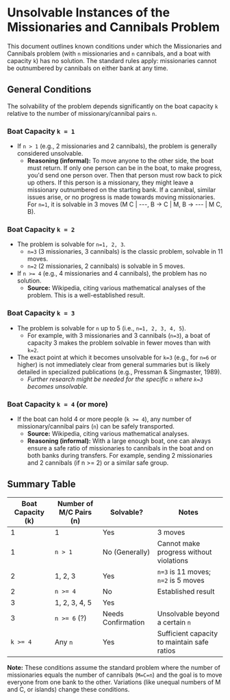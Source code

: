 # Unsolvable Instances of the Missionaries and Cannibals Problem

This document outlines known conditions under which the Missionaries and Cannibals problem (with `n` missionaries and `n` cannibals, and a boat with capacity `k`) has no solution. The standard rules apply: missionaries cannot be outnumbered by cannibals on either bank at any time.

## General Conditions

The solvability of the problem depends significantly on the boat capacity `k` relative to the number of missionary/cannibal pairs `n`.

### Boat Capacity `k = 1`

*   If `n > 1` (e.g., 2 missionaries and 2 cannibals), the problem is generally considered unsolvable.
    *   **Reasoning (informal):** To move anyone to the other side, the boat must return. If only one person can be in the boat, to make progress, you'd send one person over. Then that person must row back to pick up others. If this person is a missionary, they might leave a missionary outnumbered on the starting bank. If a cannibal, similar issues arise, or no progress is made towards moving missionaries. For `n=1`, it is solvable in 3 moves (M C | ---, B  -> C | M, B  ->  --- | M C, B).

### Boat Capacity `k = 2`

*   The problem is solvable for `n=1, 2, 3`.
    *   `n=3` (3 missionaries, 3 cannibals) is the classic problem, solvable in 11 moves.
    *   `n=2` (2 missionaries, 2 cannibals) is solvable in 5 moves.
*   If `n >= 4` (e.g., 4 missionaries and 4 cannibals), the problem has no solution.
    *   **Source:** Wikipedia, citing various mathematical analyses of the problem. This is a well-established result.

### Boat Capacity `k = 3`

*   The problem is solvable for `n` up to 5 (i.e., `n=1, 2, 3, 4, 5`).
    *   For example, with 3 missionaries and 3 cannibals (`n=3`), a boat of capacity 3 makes the problem solvable in fewer moves than with `k=2`.
*   The exact point at which it becomes unsolvable for `k=3` (e.g., for `n=6` or higher) is not immediately clear from general summaries but is likely detailed in specialized publications (e.g., Pressman & Singmaster, 1989).
    *   *Further research might be needed for the specific `n` where `k=3` becomes unsolvable.*

### Boat Capacity `k = 4` (or more)

*   If the boat can hold 4 or more people (`k >= 4`), any number of missionary/cannibal pairs (`n`) can be safely transported.
    *   **Source:** Wikipedia, citing various mathematical analyses.
    *   **Reasoning (informal):** With a large enough boat, one can always ensure a safe ratio of missionaries to cannibals in the boat and on both banks during transfers. For example, sending 2 missionaries and 2 cannibals (if n >= 2) or a similar safe group.

## Summary Table

| Boat Capacity (k) | Number of M/C Pairs (n) | Solvable?                 | Notes                                       |
|-------------------|---------------------------|---------------------------|---------------------------------------------|
| 1                 | 1                         | Yes                       | 3 moves                                     |
| 1                 | `n > 1`                   | No (Generally)            | Cannot make progress without violations     |
| 2                 | 1, 2, 3                   | Yes                       | `n=3` is 11 moves; `n=2` is 5 moves       |
| 2                 | `n >= 4`                  | No                        | Established result                          |
| 3                 | 1, 2, 3, 4, 5             | Yes                       |                                             |
| 3                 | `n >= 6` (?)              | Needs Confirmation        | Unsolvable beyond a certain `n`             |
| `k >= 4`          | Any `n`                   | Yes                       | Sufficient capacity to maintain safe ratios |

**Note:** These conditions assume the standard problem where the number of missionaries equals the number of cannibals (`M=C=n`) and the goal is to move everyone from one bank to the other. Variations (like unequal numbers of M and C, or islands) change these conditions.
